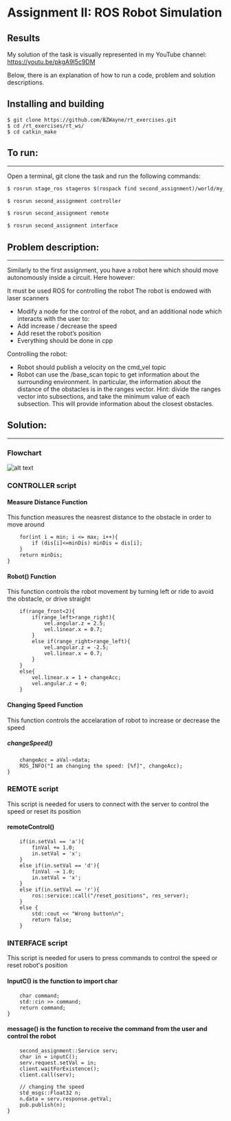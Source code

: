 Assignment II: ROS Robot Simulation
================================

Results
----------------------
My solution of the task is visually represented in my YouTube channel: https://youtu.be/pkgA9I5c9DM

Below, there is an explanation of how to run a code, problem and solution descriptions.

Installing and building
----------------------

```
$ git clone https://github.com/BZWayne/rt_exercises.git
$ cd /rt_exercises/rt_ws/
$ cd catkin_make
```

## To run:
-----------------------------
Open a terminal, git clone the task and run the following commands:

```bash
$ rosrun stage_ros stageros $(rospack find second_assignment)/world/my_world.world

$ rosrun second_assignment controller

$ rosrun second_assignment remote

$ rosrun second_assignment interface
```

## Problem description:
----------------------
Similarly to the first assignment, you have a robot here which should move autonomously inside a circuit. Here however:

It must be used ROS for controlling the robot
The robot is endowed with laser scanners
- Modify a node for the control of the robot, and an additional node which interacts with the user to:
- Add increase / decrease the speed
- Add reset the robot’s position
- Everything should be done in cpp

Controlling the robot:
- Robot should publish a velocity on the cmd_vel topic
- Robot can use the /base_scan topic to get information about the surrounding environment.
In particular, the information about the distance of the obstacles is in the ranges vector. Hint: divide the ranges vector into subsections, and take the minimum value of each subsection. This will provide information about the closest obstacles.

## Solution:
----------------------
### Flowchart

![alt text](https://github.com/BZWayne/rt_exercises/blob/main/images/flowchart.png)

### CONTROLLER script
#### Measure Distance Function
This function measures the neasrest distance to the obstacle in order to move around

```
    for(int i = min; i <= max; i++){
        if (dis[i]<=minDis) minDis = dis[i];
    }
    return minDis;
}
```

#### Robot() Function
This function controls the robot movement by turning left or ride to avoid the obstacle, or drive straight

```
    if(range_front<2){
        if(range_left>range_right){
            vel.angular.z = 2.5;
            vel.linear.x = 0.7;
        }
        else if(range_right>range_left){
            vel.angular.z = -2.5;
            vel.linear.x = 0.7;
        }
    }
    else{
        vel.linear.x = 1 + changeAcc;
        vel.angular.z = 0;
    }
```

#### Changing Speed Function
This function controls the accelaration of robot to increase or decrease the speed
##### changeSpeed() 
```
	changeAcc = aVal->data;
    ROS_INFO("I am changing the speed: [%f]", changeAcc);
}
```

### REMOTE script
This script is needed for users to connect with the server to control the speed or reset its position
#### remoteControl() 
```
	if(in.setVal == 'a'){
		finVal += 1.0;
		in.setVal = 'x';
	}
	else if(in.setVal == 'd'){
		finVal -= 1.0;
		in.setVal = 'x';
	}
	else if(in.setVal == 'r'){
		ros::service::call("/reset_positions", res_server);
	}
	else {
		std::cout << "Wrong button\n";
		return false;
	}
```

### INTERFACE script
This script is needed for users to press commands to control the speed or reset robot's position

#### InputC() is the function to import char
```
	char command;
	std::cin >> command;
	return command;
}
```

#### message() is the function to receive the command from the user and control the robot
```
	second_assignment::Service serv;
	char in = inputC();
	serv.request.setVal = in;
	client.waitForExistence();
	client.call(serv);
    
	// changing the speed
	std_msgs::Float32 n;
	n.data = serv.response.getVal;
	pub.publish(n);
}
```
